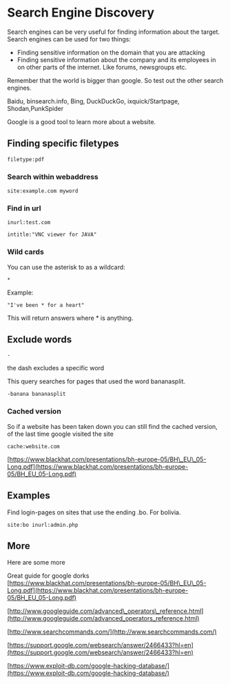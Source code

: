 # Search Engine Discovery

Search engines can be very useful for finding information about the target. Search engines can be used for two things:

* Finding sensitive information on the domain that you are attacking
* Finding sensitive information about the company and its employees in on other parts of the internet. Like forums, newsgroups etc.

Remember that the world is bigger than google. So test out the other search engines.

Baidu, binsearch.info, Bing, DuckDuckGo, ixquick/Startpage, Shodan,PunkSpider

Google is a good tool to learn more about a website.

## Finding specific filetypes

```
filetype:pdf
```

### Search within webaddress

```
site:example.com myword
```

### Find in url

```
inurl:test.com
```

```
intitle:"VNC viewer for JAVA"
```

### 

### Wild cards

You can use the asterisk to as a wildcard:

```
*
```

Example:

```
"I've been * for a heart"
```

This will return answers where \* is anything.

## Exclude words

```
-
```

the dash excludes a specific word

This query searches for pages that used the word bananasplit.

```
-banana bananasplit
```

### Cached version

So if a website has been taken down you can still find the cached version, of the last time google visited the site

```
cache:website.com
```

[https://www.blackhat.com/presentations/bh-europe-05/BH\_EU\_05-Long.pdf](https://www.blackhat.com/presentations/bh-europe-05/BH_EU_05-Long.pdf)

## Examples

Find login-pages on sites that use the ending .bo. For bolivia.

```
site:bo inurl:admin.php
```

## More

Here are some more

Great guide for google dorks  
[https://www.blackhat.com/presentations/bh-europe-05/BH\_EU\_05-Long.pdf](https://www.blackhat.com/presentations/bh-europe-05/BH_EU_05-Long.pdf)

[http://www.googleguide.com/advanced\_operators\_reference.html](http://www.googleguide.com/advanced_operators_reference.html)

[http://www.searchcommands.com/](http://www.searchcommands.com/)

[https://support.google.com/websearch/answer/2466433?hl=en](https://support.google.com/websearch/answer/2466433?hl=en)

[https://www.exploit-db.com/google-hacking-database/](https://www.exploit-db.com/google-hacking-database/)

